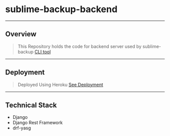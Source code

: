 # sublime-backup-backend
----
## Overview

> This Repository holds the code for backend server used by sublime-backup [CLI tool](https://github.com/nishantwrp/sublime-backup-cli)


----
## Deployment
> Deployed Using Heroku [See Deployment](https://sublime-backup.herokuapp.com/)


---
## Technical Stack
- Django
- Django Rest Framework
- drf-yasg

